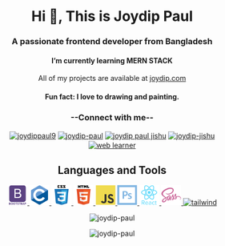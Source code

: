 <h1 align="center">Hi 👋, This is Joydip Paul</h1>
<h3 align="center">A passionate frontend developer from Bangladesh</h3>

<div align="center">
 <h4>I’m currently learning MERN STACK</h4>
  <span>All of my projects are available at </span><a href = "https://joydippaul.netlify.app/">joydip.com</a>
 <h4>Fun fact: I love to drawing and painting.</h4>
 </div>

<h3 align="center">--Connect with me--</h3>
<p align="center">
<a href="https://twitter.com/joydippaul9" target="blank"><img align="center" src="https://img.icons8.com/color/48/000000/twitter--v2.png" alt="joydippaul9" /></a>
<a href="https://www.linkedin.com/in/joydip-paul-90b447190/" target="blank"><img align="center" src="https://img.icons8.com/color/48/000000/linkedin-2--v2.png" alt="joydip-paul" /></a>
<a href="https://www.facebook.com/joydippaul72/" target="blank"><img align="center" src="https://img.icons8.com/color/48/000000/facebook-circled--v5.png" alt="joydip paul jishu"/></a>
<a href="https://www.instagram.com/joydip_jishu/" target="blank"><img align="center" src="https://img.icons8.com/color/48/000000/instagram-new--v2.png" alt="joydip-jishu" /></a>
<a href="https://www.youtube.com/channel/UCXOoAHrPiW8xD7hMnqHnENA" target="blank"><img align="center" src="https://img.icons8.com/color/48/000000/youtube--v3.png" alt="web learner"/></a>
</p>

<h2 align="center">Languages and Tools</h2>
<p align="center"> <a href="https://getbootstrap.com" target="_blank"> <img src="https://raw.githubusercontent.com/devicons/devicon/master/icons/bootstrap/bootstrap-plain-wordmark.svg" alt="bootstrap" width="40" height="40"/> </a> <a href="https://www.cprogramming.com/" target="_blank"> <img src="https://raw.githubusercontent.com/devicons/devicon/master/icons/c/c-original.svg" alt="c" width="40" height="40"/> </a> <a href="https://www.w3schools.com/css/" target="_blank"> <img src="https://raw.githubusercontent.com/devicons/devicon/master/icons/css3/css3-original-wordmark.svg" alt="css3" width="40" height="40"/> </a> <a href="https://www.w3.org/html/" target="_blank"> <img src="https://raw.githubusercontent.com/devicons/devicon/master/icons/html5/html5-original-wordmark.svg" alt="html5" width="40" height="40"/> </a> <a href="https://developer.mozilla.org/en-US/docs/Web/JavaScript" target="_blank"> <img src="https://raw.githubusercontent.com/devicons/devicon/master/icons/javascript/javascript-original.svg" alt="javascript" width="40" height="40"/> </a> <a href="https://www.photoshop.com/en" target="_blank"> <img src="https://raw.githubusercontent.com/devicons/devicon/master/icons/photoshop/photoshop-line.svg" alt="photoshop" width="40" height="40"/> </a> <a href="https://reactjs.org/" target="_blank"> <img src="https://raw.githubusercontent.com/devicons/devicon/master/icons/react/react-original-wordmark.svg" alt="react" width="40" height="40"/> </a> <a href="https://sass-lang.com" target="_blank"> <img src="https://raw.githubusercontent.com/devicons/devicon/master/icons/sass/sass-original.svg" alt="sass" width="40" height="40"/> </a> 
<a href="https://tailwindcss.com/" target="_blank"> <img src="https://cdn.worldvectorlogo.com/logos/tailwindcss.svg" alt="tailwind" width="40" height="40"/> </a>
</p>

<p align="center"><img src="https://github-readme-stats.vercel.app/api/top-langs?username=joydip-paul&show_icons=true&locale=en&layout=compact" alt="joydip-paul" /></p>

<p align="center"><img src="https://github-readme-stats.vercel.app/api?username=joydip-paul&show_icons=true&theme=radical" alt="joydip-paul" />
</p>

